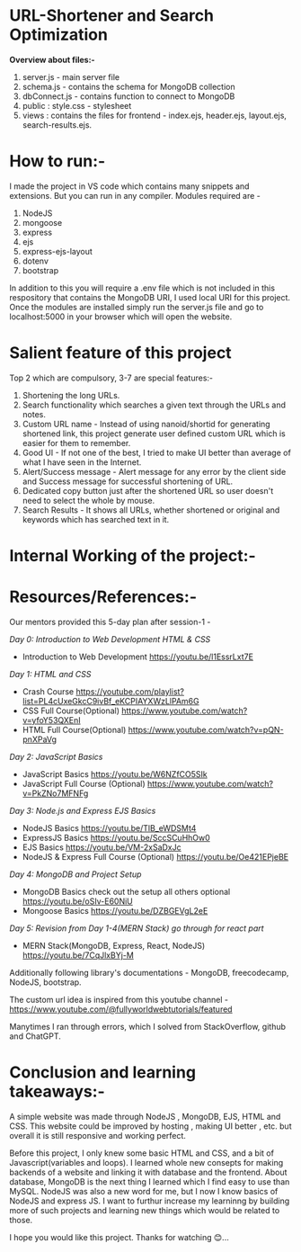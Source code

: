 # URL-Shortener and Search Optimization
**Overview about files:-**
1. server.js -  main server file
2. schema.js - contains the schema for MongoDB collection
3. dbConnect.js - contains function to connect to MongoDB
4. public : style.css - stylesheet
5. views : contains the files for frontend - index.ejs, header.ejs, layout.ejs, search-results.ejs.

# How to run:-

I made the project in VS code which contains many snippets and extensions. But you can run in any compiler.
Modules required are -
1. NodeJS
2. mongoose
3. express
4. ejs
5. express-ejs-layout
6. dotenv
7. bootstrap

In addition to this you will require a .env file which is not included in this respository that contains the MongoDB URI, I used local URI for this project.
Once the modules are installed simply run the server.js file and go to localhost:5000 in your browser which will open the website.

# Salient feature of this project

Top 2 which are compulsory, 3-7 are special features:- 
1. Shortening the long URLs.
2. Search functionality which searches a given text through the URLs and notes.
3. Custom URL name - Instead of using nanoid/shortid for generating shortened link, this project generate user defined custom URL which is easier for them to remember.
4. Good UI - If not one of the best, I tried to make UI better than average of what I have seen in the Internet.
5. Alert/Success message - Alert message for any error by the client side and Success message for successful shortening of URL.
6. Dedicated copy button just after the shortened URL so user doesn't need to select the whole by mouse.
7. Search Results - It shows all URLs, whether shortened or original and keywords which has searched text in it.


# Internal Working of the project:-

# Resources/References:-

Our mentors provided this 5-day plan after session-1 -

*Day 0: Introduction to Web Development HTML & CSS*
- Introduction to Web Development https://youtu.be/l1EssrLxt7E

*Day 1: HTML and CSS*
- Crash Course https://youtube.com/playlist?list=PL4cUxeGkcC9ivBf_eKCPIAYXWzLlPAm6G
- CSS Full Course(Optional) https://www.youtube.com/watch?v=yfoY53QXEnI
- HTML Full Course(Optional) https://www.youtube.com/watch?v=pQN-pnXPaVg

*Day 2: JavaScript Basics*
- JavaScript Basics https://youtu.be/W6NZfCO5SIk
- JavaScript Full Course (Optional) https://www.youtube.com/watch?v=PkZNo7MFNFg

*Day 3: Node.js and Express EJS Basics*
- NodeJS Basics https://youtu.be/TlB_eWDSMt4
- ExpressJS Basics https://youtu.be/SccSCuHhOw0
- EJS Basics https://youtu.be/VM-2xSaDxJc
- NodeJS & Express Full Course (Optional) https://youtu.be/Oe421EPjeBE

*Day 4: MongoDB and Project Setup*
- MongoDB Basics check out the setup all others optional https://youtu.be/oSIv-E60NiU
- Mongoose Basics https://youtu.be/DZBGEVgL2eE

*Day 5: Revision from Day 1-4(MERN Stack) go through for react part*
- MERN Stack(MongoDB, Express, React, NodeJS) https://youtu.be/7CqJlxBYj-M

Additionally following library's documentations - MongoDB, freecodecamp, NodeJS, bootstrap.

The custom url idea is inspired from this youtube channel - https://www.youtube.com/@fullyworldwebtutorials/featured

Manytimes I ran through errors, which I solved from StackOverflow, github and ChatGPT.


# Conclusion and learning takeaways:-

A simple website was made through NodeJS , MongoDB, EJS, HTML and CSS. This website could be improved by hosting , making UI better , etc. but overall it is still responsive and working perfect. 

Before this project, I only knew some basic HTML and CSS, and a bit of Javascript(variables and loops). I learned whole new consepts for making backends of a website and linking it with database and the frontend. About database, MongoDB is the next thing I learned which I find easy to use than MySQL. NodeJS was also a new word for me, but I now I know basics of NodeJS and express JS. I want to furthur increase my learninng by building more of such projects and learning new things which would be related to those.

I hope you would like this project. Thanks for watching 😊...
